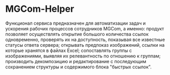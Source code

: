 # MGCom-Helper
Функционал сервиса предназначен для автоматизации задач и ускорения рабочих процессов сотрудников MGCom, а именно: продукт позволяет осуществлять открытие большого количества ссылок одновременно, проверять их на доступность, показывая все известные статусы ответа сервера; открывать предпоказ изображений, ссылки на которые хранятся в файлах Excel; сопоставлять группы с изображениями, выявляя их релевантность по отношению к группам; производить декомпозицию и редактирование с последующим сохранением структуры и содержимого блока "быстрых ссылок".
